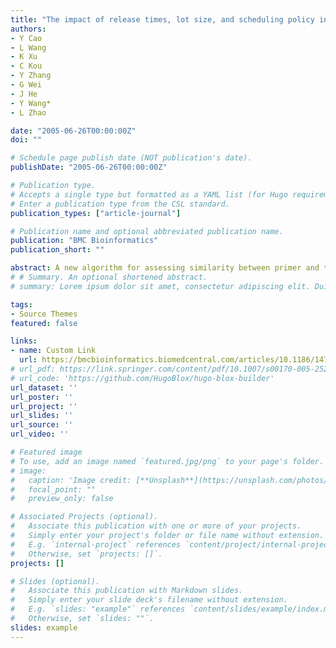 ```yaml
---
title: "The impact of release times, lot size, and scheduling policy in an A&T facility"
authors:
- Y Cao
- L Wang
- K Xu
- C Kou
- Y Zhang
- G Wei
- J He
- Y Wang*
- L Zhao

date: "2005-06-26T00:00:00Z"
doi: ""

# Schedule page publish date (NOT publication's date).
publishDate: "2005-06-26T00:00:00Z"

# Publication type.
# Accepts a single type but formatted as a YAML list (for Hugo requirements).
# Enter a publication type from the CSL standard.
publication_types: ["article-journal"]

# Publication name and optional abbreviated publication name.
publication: "BMC Bioinformatics"
publication_short: ""

abstract: A new algorithm for assessing similarity between primer and template has been developed based on the hypothesis that annealing of primer to template is an information transfer process.
# # Summary. An optional shortened abstract.
# summary: Lorem ipsum dolor sit amet, consectetur adipiscing elit. Duis posuere tellus ac convallis placerat. Proin tincidunt magna sed ex sollicitudin condimentum.

tags:
- Source Themes
featured: false

links:
- name: Custom Link
  url: https://bmcbioinformatics.biomedcentral.com/articles/10.1186/1471-2105-6-190
# url_pdf: https://link.springer.com/content/pdf/10.1007/s00170-005-2520-5.pdf
# url_code: 'https://github.com/HugoBlox/hugo-blox-builder'
url_dataset: ''
url_poster: ''
url_project: ''
url_slides: ''
url_source: ''
url_video: ''

# Featured image
# To use, add an image named `featured.jpg/png` to your page's folder. 
# image:
#   caption: 'Image credit: [**Unsplash**](https://unsplash.com/photos/s9CC2SKySJM)'
#   focal_point: ""
#   preview_only: false

# Associated Projects (optional).
#   Associate this publication with one or more of your projects.
#   Simply enter your project's folder or file name without extension.
#   E.g. `internal-project` references `content/project/internal-project/index.md`.
#   Otherwise, set `projects: []`.
projects: []

# Slides (optional).
#   Associate this publication with Markdown slides.
#   Simply enter your slide deck's filename without extension.
#   E.g. `slides: "example"` references `content/slides/example/index.md`.
#   Otherwise, set `slides: ""`.
slides: example
---
```

